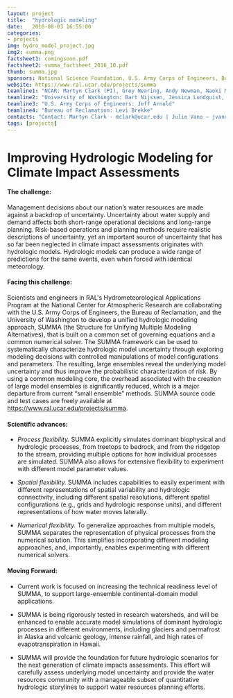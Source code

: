 ```yaml
---
layout: project
title:  "hydrologic modeling"
date:   2016-08-03 16:55:00
categories:
- projects
img: hydro_model_project.jpg
img2: summa.png
factsheet1: comingsoon.pdf
factsheet2: summa_factsheet_2016_10.pdf
thumb: summa.jpg
sponsors: National Science Foundation, U.S. Army Corps of Engineers, Bureau of Reclamation, NOAA, NASA (check)
website: https://www.ral.ucar.edu/projects/summa
teamline1: "NCAR: Martyn Clark (PI), Grey Nearing, Andy Newman, Naoki Mizukami, Nans Addor, Andy Wood, Ethan Gutmann"
teamline2: "University of Washington: Bart Nijssen, Jessica Lundquist, Michael Ou"
teamline3: "U.S. Army Corps of Engineers: Jeff Arnold"
teamline4: "Bureau of Reclamation: Levi Brekke"
contacts: "Contact: Martyn Clark - mclark@ucar.edu | Julie Vano – jvano@ucar.edu"
tags: [projects]
---
```


# Improving Hydrologic Modeling for Climate Impact Assessments

#### **The challenge:** 

Management decisions about our nation’s water resources are made against a backdrop of uncertainty. Uncertainty about water supply and demand affects both short-range operational decisions and long-range planning. Risk-based operations and planning methods require realistic descriptions of uncertainty, yet an important source of uncertainty that has so far been neglected in climate impact assessments originates with hydrologic models. Hydrologic models can produce a wide range of predictions for the same events, even when forced with identical meteorology.

#### **Facing this challenge:**

Scientists and engineers in RAL's Hydrometeorological Applications Program at the National Center for Atmospheric Research are collaborating with the U.S. Army Corps of Engineers, the Bureau of Reclamation, and the University of Washington to develop a unified hydrologic modeling approach, SUMMA (the Structure for Unifying Multiple Modeling Alternatives), that is built on a common set of governing equations and a common numerical solver. The SUMMA framework can be used to systematically characterize hydrologic model uncertainty through exploring modeling decisions with controlled manipulations of model configurations and parameters. The resulting, large ensembles reveal the underlying model uncertainty and thus improve the probabilistic characterization of risk. By using a common modeling core, the overhead associated with the creation of large model ensembles is significantly reduced, which is a major departure from current “small ensemble” methods. SUMMA source code and test cases are freely available at https://www.ral.ucar.edu/projects/summa.

#### **Scientific advances:**

*   *Process flexibility.* SUMMA explicitly simulates dominant biophysical and hydrologic processes, from treetops to bedrock, and from the ridgetop to the stream, providing multiple options for how individual processes are simulated. SUMMA also allows for extensive flexibility to experiment with different model parameter values.

*   *Spatial flexibility.* SUMMA includes capabilities to easily experiment with different representations of spatial variability and hydrologic connectivity, including different spatial resolutions, different spatial configurations (e.g., grids and hydrologic response units), and different representations of how water moves laterally.

*   *Numerical flexibility.* To generalize approaches from multiple models, SUMMA separates the representation of physical processes from the numerical solution. This simplifies incorporating different modeling approaches, and, importantly, enables experimenting with different numerical solvers.

#### **Moving Forward:** 

*   Current work is focused on increasing the technical readiness level of SUMMA, to support large-ensemble continental-domain model applications.

*   SUMMA is being rigorously tested in research watersheds, and will be enhanced to enable accurate model simulations of dominant hydrologic processes in different environments, including glaciers and permafrost in Alaska and volcanic geology, intense rainfall, and high rates of evapotranspiration in Hawaii.

*   SUMMA will provide the foundation for future hydrologic scenarios for the next generation of climate impacts assessments.  This effort will carefully assess underlying model uncertainty and provide the water resources community with a manageable subset of quantitative hydrologic storylines to support water resources planning efforts.

